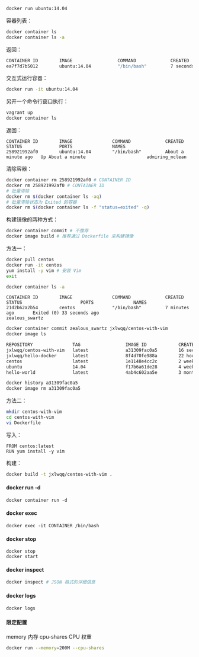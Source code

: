 ```bash
docker run ubuntu:14.04
```

容器列表：
```bash
docker container ls
docker container ls -a
```
返回：

```bash
CONTAINER ID        IMAGE                 COMMAND             CREATED             STATUS                      PORTS               NAMES
ea7f7d7b5012        ubuntu:14.04          "/bin/bash"         7 seconds ago       Exited (0) 5 seconds ago                        gracious_engelbart
```

交互式运行容器：
```bash
docker run -it ubuntu:14.04
```
另开一个命令行窗口执行：
```bash 
vagrant up
docker container ls
```
返回：
```
CONTAINER ID        IMAGE               COMMAND             CREATED              STATUS              PORTS               NAMES
258921992af0        ubuntu:14.04        "/bin/bash"         About a minute ago   Up About a minute                       admiring_mclean
```
清除容器：
```bash
docker container rm 258921992af0 # CONTAINER ID 
docker rm 258921992af0 # CONTAINER ID 
# 批量清除
docker rm $(docker container ls -aq)
# 批量清除状态为 Exited 的容器
docker rm $(docker container ls -f "status=exited" -q)
```

构建镜像的两种方式：

```bash
docker container commit # 不推荐
docker image build # 推荐通过 Dockerfile 来构建镜像
```

方法一：
```bash
docker pull centos
docker run -it centos
yum install -y vim # 安装 Vim
exit
```

```bash
docker container ls -a
```
```
CONTAINER ID        IMAGE               COMMAND             CREATED             STATUS                      PORTS               NAMES
21d2b62a2b54        centos              "/bin/bash"         7 minutes ago       Exited (0) 33 seconds ago                       zealous_swartz
```
```bash
docker container commit zealous_swartz jxlwqq/centos-with-vim
docker image ls
```
```bash
REPOSITORY               TAG                 IMAGE ID            CREATED             SIZE
jxlwqq/centos-with-vim   latest              a31309fac0a5        16 seconds ago      327MB
jxlwqq/hello-docker      latest              8f4d70fe988a        22 hours ago        857kB
centos                   latest              1e1148e4cc2c        2 weeks ago         202MB
ubuntu                   14.04               f17b6a61de28        4 weeks ago         188MB
hello-world              latest              4ab4c602aa5e        3 months ago        1.84kB
```
```bash
docker history a31309fac0a5
docker image rm a31309fac0a5
```

方法二：
```bash
mkdir centos-with-vim
cd centos-with-vim
vi Dockerfile
```
写入：
```
FROM centos:latest
RUN yum install -y vim
```
构建：
```bash
docker build -t jxlwqq/centos-with-vim .
```
#### docker run -d
```
docker container run -d 
```
#### docker exec
```
docker exec -it CONTAINER /bin/bash
```

#### docker stop
```
docker stop
docker start
```

#### docker inspect
```bash
docker inspect # JSON 格式的详细信息
```

#### docker logs
```bash
docker logs
```

#### 限定配置
memory 内存
cpu-shares CPU 权重
```bash
docker run --memory=200M --cpu-shares
```
